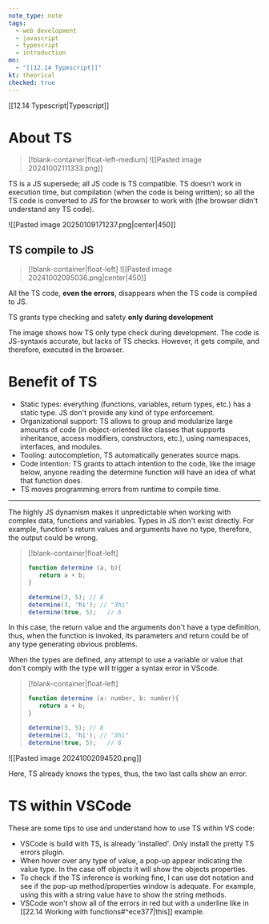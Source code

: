 ```yaml
---
note_type: note
tags:
  - web_development
  - javascript
  - typescript
  - introduction
mn:
  - "[[12.14 Typescript]]"
kt: theorical
checked: true
---
```

[[12.14 Typescript|Typescript]]

# About TS
>[!blank-container|float-left-medium]
![[Pasted image 20241002111333.png]]

TS is a JS supersede; all JS code is TS compatible. TS doesn’t work in execution time, but compilation (when the code is being written); so all the TS code is converted to JS for the browser to work with (the browser didn't understand any TS code).


![[Pasted image 20250109171237.png|center|450]]

## TS compile to JS
>[!blank-container|float-left]
>![[Pasted image 20241002095036.png|center|450]]

All the TS code, **even the errors**, disappears when the TS code is compiled to JS.

TS grants type checking and safety **only during development**

The image shows how TS only type check during development. The code is JS-syntaxis accurate, but lacks of TS checks. However, it gets compile, and therefore, executed in the browser. 

# Benefit of TS
- Static types: everything (functions, variables, return types, etc.) has a static type. JS don't provide any kind of type enforcement. 
- Organizational support: TS allows to group and modularize large amounts of code (in object-oriented like classes that supports inheritance, access modifiers, constructors, etc.), using namespaces, interfaces,  and modules. 
- Tooling: autocompletion, TS automatically generates source maps. 
- Code intention: TS grants to attach intention to the code, like the image below, anyone reading the determine function will have an idea of what that function does. 
- TS moves programming errors from runtime to compile time. 
---
The highly JS dynamism makes it unpredictable when working with complex data, functions and variables. Types in JS don't exist directly. For example, function's return values and arguments have no type, therefore, the output could be wrong.
>[!blank-container|float-left]
>```js
>function determine (a, b){
>    return a + b;
>}
>
>determine(3, 5); // 8
>determine(3, 'hi'); // "3hi"
>determine(true, 5);   // 6
>```



In this case, the return value and the arguments don't have a type definition, thus, when the function is invoked, its parameters and return could be of any type generating obvious problems. 


When the types are defined, any attempt to use a variable or value that don't comply with the type will trigger a syntax error in VScode. 
>[!blank-container|float-left]
>```js
>function determine (a: number, b: number){
>    return a + b;
>}
>
>determine(3, 5); // 8
>determine(3, 'hi'); // "3hi"
>determine(true, 5);   // 6
>```

![[Pasted image 20241002094520.png]]

Here, TS already knows the types, thus, the two last calls show an error.

# TS within VSCode
These are some tips to use and understand how to use TS within VS code:

- VSCode is build with TS, is already 'installed'. Only install the pretty TS errors plugin. 
- When hover over any type of value, a pop-up appear indicating the value type. In the case off objects it will show the objects properties. 
- To check if the TS inference is working fine, I can use dot notation and see if the pop-up method/properties window is adequate. For example, using this with a string value have to show the string methods. 
- VSCode won't show all of the errors in red but with a underline like in [[22.14 Working with functions#^ece377|this]] example. 
